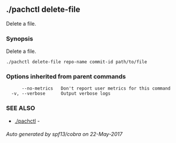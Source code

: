 ## ./pachctl delete-file

Delete a file.

### Synopsis


Delete a file.

```
./pachctl delete-file repo-name commit-id path/to/file
```

### Options inherited from parent commands

```
      --no-metrics   Don't report user metrics for this command
  -v, --verbose      Output verbose logs
```

### SEE ALSO
* [./pachctl](./pachctl.md)	 - 

###### Auto generated by spf13/cobra on 22-May-2017

